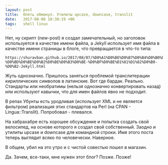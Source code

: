 ```yaml
---
layout: post
title:  Опять обманул. Утилиты upcase, downcase, translit
date:   2017-08-08 10:38:19 +06
tags:   shell linux
---
```


Нет, ну скрипт (new-post) я создал замечательный, но заголовок используется в качестве имени файла, а Jekyll использует имя файла в качестве имени страницы в блоге, что превращается в что-то типа:

    https://shuravban.github.io/2017/08/07/%D0%A1%D0%BE%D0%B7%D0%B4%D0%B0%D0%BD%D0%B8%D0%B5-%D0%BD%D0%BE%D0%B2%D0%BE%D0%B3%D0%BE-%D0%BF%D0%BE%D1%81%D1%82%D0%B0-%D0%B2-Jekyll.html

Жуть однозначно. Пришлось заняться проблемой транслитерации кириллических символов в латинские. Вот где бардак. Реально. Стандарты или необратимы (нельзя однозначно конвертировать назад) или используют кавычки, что для имен файлов явно не подходит. 

В репах Убунты есть уродливая (использует XML и не является фильтром) реализация этих стандартов на Perl (на CPAN - Lingua::Translit). Попробовал - плевался.

На хабрахабре есть хорошее обсуждение и попытка создать свой велосипед, на основе которого я создал свой собственный. Заодно и утилиты upcase и downcase для командной строки. Имя этого поста теперь выглядит всяко по человечески. Наверное.

В общем, убил на это утро и с чистой совестью пошел в магазин.

Да. Зачем, все-таки, мне нужен этот блог? Позже. Позже!
